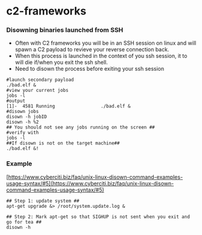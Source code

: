 # c2-frameworks

### Disowning binaries launched from SSH

* Often with C2 frameworks you will be in an SSH session on linux and will spawn a C2 payload to revieve your reverse connection back. &#x20;
* When this process is launched in the context of you ssh session, it to will die if/when you exit the ssh shell.
* Need to disown the process before exiting your ssh session&#x20;

```
#launch secondary payload
./bad.elf &
#view your current jobs 
jobs -l
#output
[1]-  4581 Running                 ./bad.elf &
#disown jobs
disown -h jobID
disown -h %2
## You should not see any jobs running on the screen ##
#verify with
jobs -l
##If disown is not on the target machine##
./bad.elf &!
```

### Example

[https://www.cyberciti.biz/faq/unix-linux-disown-command-examples-usage-syntax/#5](https://www.cyberciti.biz/faq/unix-linux-disown-command-examples-usage-syntax/#5)

```
## Step 1: update system ##
apt-get upgrade &> /root/system.update.log &
 
## Step 2: Mark apt-get so that SIGHUP is not sent when you exit and go for tea ##
disown -h 
```
